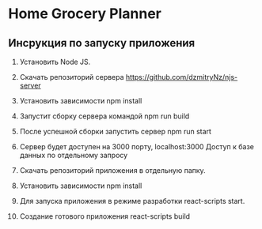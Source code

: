# Home Grocery Planner

## Инсрукция по запуску приложения

1. Установить Node JS.
2. Скачать репозиторий сервера https://github.com/dzmitryNz/njs-server
3. Установить зависимости npm install
4. Запустит сборку сервера командой npm run build
5. После успешной сборки запустить сервер npm run start
6. Сервер будет доступен на 3000 порту, localhost:3000
    Доступ к базе данных по отдельному запросу

7. Скачать репозиторий приложения в отдельную папку.
8. Установить зависимости npm install
9. Для запуска приложения в режиме разработки react-scripts start.
10. Создание готового приложения react-scripts build
